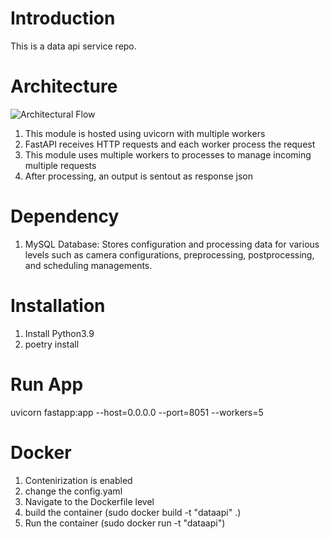 # Introduction 
This is a data api service repo. 



# Architecture
![Architectural Flow](abc.png)

1. This module is hosted using uvicorn with multiple workers
2. FastAPI receives HTTP requests and each worker process the request
3. This module uses multiple workers to processes to manage incoming multiple requests
4. After processing, an output is sentout as response json
# Dependency
1. MySQL Database: Stores configuration and processing data for various levels such as camera configurations, preprocessing, postprocessing, and scheduling managements.

# Installation
1. Install Python3.9 
3. poetry install

# Run App
uvicorn fastapp:app --host=0.0.0.0 --port=8051 --workers=5

# Docker 
1. Contenirization is enabled
2. change the config.yaml
2. Navigate to the Dockerfile level
2. build the container (sudo docker build -t "dataapi" .)
3. Run the container (sudo docker run -t "dataapi")
